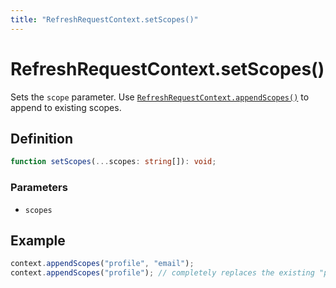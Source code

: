 ```yaml
---
title: "RefreshRequestContext.setScopes()"
---
```


# RefreshRequestContext.setScopes()

Sets the `scope` parameter. Use [`RefreshRequestContext.appendScopes()`]() to append to existing scopes.

## Definition

```ts
function setScopes(...scopes: string[]): void;
```

### Parameters

- `scopes`

## Example

```ts
context.appendScopes("profile", "email");
context.appendScopes("profile"); // completely replaces the existing "profile", "email"
```
